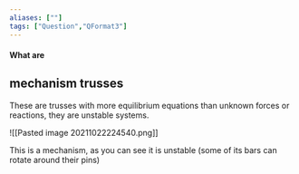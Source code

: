 ```yaml
---
aliases: [""]
tags: ["Question","QFormat3"]
---
```


#### What are
## mechanism trusses
These are trusses with more equilibrium equations than unknown forces or reactions, they are unstable systems.

![[Pasted image 20211022224540.png]]

This is a mechanism, as you can see it is unstable (some of its bars can rotate around their pins)